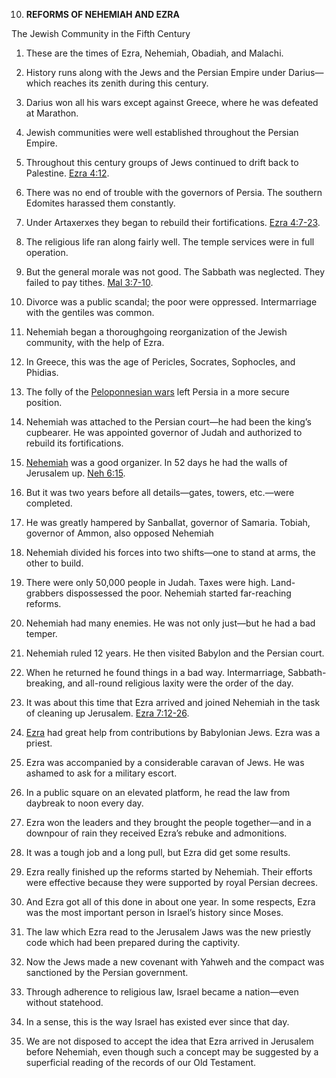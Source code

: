 


10. **REFORMS OF NEHEMIAH AND EZRA**

The Jewish Community in the Fifth Century

1. These are the times of Ezra, Nehemiah, Obadiah, and Malachi.

2. History runs along with the Jews and the Persian Empire under Darius— which reaches its zenith during this century.

3. Darius won all his wars except against Greece, where he was defeated at Marathon.

4. Jewish communities were well established throughout the Persian Empire.

5. Throughout this century groups of Jews continued to drift back to Palestine. [Ezra 4:12](/en/Bible/Ezra/4#v12).

6. There was no end of trouble with the governors of Persia. The southern Edomites harassed them constantly.

7. Under Artaxerxes they began to rebuild their fortifications. [Ezra 4:7-23](/en/Bible/Ezra/4#v7).

8. The religious life ran along fairly well. The temple services were in full operation.

9. But the general morale was not good. The Sabbath was neglected. They failed to pay tithes. [Mal 3:7-10](/en/Bible/Malachi/3#v7).

10. Divorce was a public scandal; the poor were oppressed. Intermarriage with the gentiles was common.

11. Nehemiah began a thoroughgoing reorganization of the Jewish community, with the help of Ezra.

12. In Greece, this was the age of Pericles, Socrates, Sophocles, and Phidias.

13. The folly of the [Peloponnesian wars](https://en.wikipedia.org/wiki/Peloponnesian_War) left Persia in a more secure position.

14. Nehemiah was attached to the Persian court—he had been the king’s cupbearer. He was appointed governor of Judah and authorized to rebuild its fortifications.

15. [Nehemiah](https://en.wikipedia.org/wiki/Nehemiah) was a good organizer. In 52 days he had the walls of Jerusalem up. [Neh 6:15](/en/Bible/Nehemiah/6#v15).

16. But it was two years before all details—gates, towers, etc.—were completed.

17. He was greatly hampered by Sanballat, governor of Samaria. Tobiah, governor of Ammon, also opposed Nehemiah

18. Nehemiah divided his forces into two shifts—one to stand at arms, the other to build.

19. There were only 50,000 people in Judah. Taxes were high. Land-grabbers dispossessed the poor. Nehemiah started far-reaching reforms.

20. Nehemiah had many enemies. He was not only just—but he had a bad temper.

21. Nehemiah ruled 12 years. He then visited Babylon and the Persian court.

22. When he returned he found things in a bad way. Intermarriage, Sabbath-breaking, and all-round religious laxity were the order of the day.

23. It was about this time that Ezra arrived and joined Nehemiah in the task of cleaning up Jerusalem. [Ezra 7:12-26](/en/Bible/Ezra/7#v12).

24. [Ezra](https://en.wikipedia.org/wiki/Book_of_Ezra) had great help from contributions by Babylonian Jews. Ezra was a priest.

25. Ezra was accompanied by a considerable caravan of Jews. He was ashamed to ask for a military escort.

26. In a public square on an elevated platform, he read the law from daybreak to noon every day.

27. Ezra won the leaders and they brought the people together—and in a downpour of rain they received Ezra’s rebuke and admonitions.

28. It was a tough job and a long pull, but Ezra did get some results.

29. Ezra really finished up the reforms started by Nehemiah. Their efforts were effective because they were supported by royal Persian decrees.

30. And Ezra got all of this done in about one year. In some respects, Ezra was the most important person in Israel’s history since Moses.

31. The law which Ezra read to the Jerusalem Jaws was the new priestly code which had been prepared during the captivity.

32. Now the Jews made a new covenant with Yahweh and the compact was sanctioned by the Persian government.

33. Through adherence to religious law, Israel became a nation—even without statehood.

34. In a sense, this is the way Israel has existed ever since that day.

35. We are not disposed to accept the idea that Ezra arrived in Jerusalem before Nehemiah, even though such a concept may be suggested by a superficial reading of the records of our Old Testament.